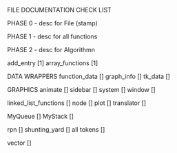 FILE DOCUMENTATION CHECK LIST 

PHASE 0 - desc for File (stamp)

PHASE 1 - desc for all functions 

PHASE 2 - desc for Algorithmn 

add_entry [1]
array_functions [1]

DATA WRAPPERS 
function_data []
graph_info []
tk_data []

GRAPHICS 
animate []
sidebar []
system []
window []

linked_list_functions []
node []
plot []
translator []

MyQueue []
MyStack []

rpn []
shunting_yard []
all tokens []

vector []